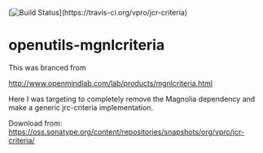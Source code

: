 [![Build Status](https://travis-ci.org/vpro/jcr-criteria.svg?)](https://travis-ci.org/vpro/jcr-criteria)

# openutils-mgnlcriteria


This was branced from  

http://www.openmindlab.com/lab/products/mgnlcriteria.html

Here I was targeting to completely remove the Magnolia dependency and make a generic jrc-criteria implementation.

Download from: https://oss.sonatype.org/content/repositories/snapshots/org/vpro/jcr-criteria/

